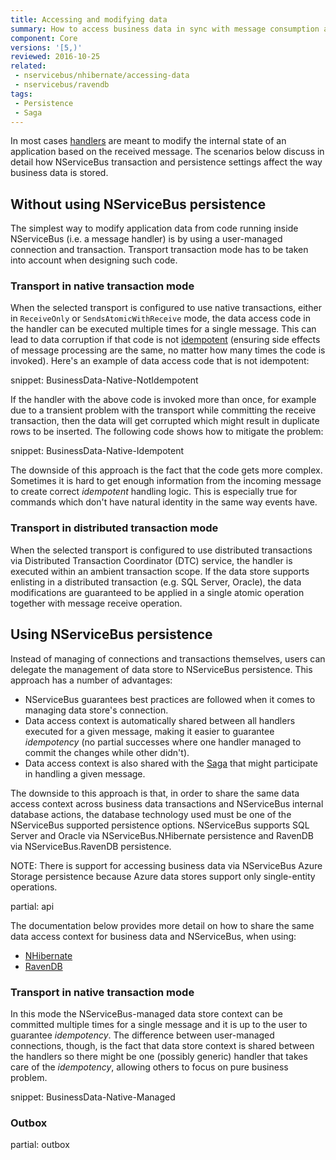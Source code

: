```yaml
---
title: Accessing and modifying data
summary: How to access business data in sync with message consumption and modifications to NServiceBus-controlled data.
component: Core
versions: '[5,)'
reviewed: 2016-10-25
related:
 - nservicebus/nhibernate/accessing-data
 - nservicebus/ravendb
tags:
 - Persistence
 - Saga
---
```


In most cases [handlers](/nservicebus/handlers/) are meant to modify the internal state of an application based on the received message. The scenarios below discuss in detail how NServiceBus transaction and persistence settings affect the way business data is stored.


## Without using NServiceBus persistence

The simplest way to modify application data from code running inside NServiceBus (i.e. a message handler) is by using a user-managed connection and transaction. Transport transaction mode has to be taken into account when designing such code.


### Transport in native transaction mode

When the selected transport is configured to use native transactions, either in `ReceiveOnly` or `SendsAtomicWithReceive` mode, the data access code in the handler can be executed multiple times for a single message. This can lead to data corruption if that code is not [idempotent](http://www.enterpriseintegrationpatterns.com/patterns/messaging/IdempotentReceiver.html) (ensuring side effects of message processing are the same, no matter how many times the code is invoked). Here's an example of data access code that is not idempotent:

snippet: BusinessData-Native-NotIdempotent

If the handler with the above code is invoked more than once, for example due to a transient problem with the transport while committing the receive transaction, then the data will get corrupted which might result in duplicate rows to be inserted. The following code shows how to mitigate the problem:

snippet: BusinessData-Native-Idempotent

The downside of this approach is the fact that the code gets more complex. Sometimes it is hard to get enough information from the incoming message to create correct *idempotent* handling logic. This is especially true for commands which don't have natural identity in the same way events have.


### Transport in distributed transaction mode

When the selected transport is configured to use distributed transactions via Distributed Transaction Coordinator (DTC) service, the handler is executed within an ambient transaction scope. If the data store supports enlisting in a distributed transaction (e.g. SQL Server, Oracle), the data modifications are guaranteed to be applied in a single atomic operation together with message receive operation. 


## Using NServiceBus persistence

Instead of managing of connections and transactions themselves, users can delegate the management of data store to NServiceBus persistence. This approach has a number of advantages:

 * NServiceBus guarantees best practices are followed when it comes to managing data store's connection.
 * Data access context is automatically shared between all handlers executed for a given message, making it easier to guarantee *idempotency* (no partial successes where one handler managed to commit the changes while other didn't).
 * Data access context is also shared with the [Saga](/nservicebus/sagas) that might participate in handling a given message.

The downside to this approach is that, in order to share the same data access context across business data transactions and NServiceBus internal database actions, the database technology used must be one of the NServiceBus supported persistence options. NServiceBus supports SQL Server and Oracle via NServiceBus.NHibernate persistence and RavenDB via NServiceBus.RavenDB persistence.

NOTE: There is support for accessing business data via NServiceBus Azure Storage persistence because Azure data stores support only single-entity operations.

partial: api

The documentation below provides more detail on how to share the same data access context for business data and NServiceBus, when using:

 * [NHibernate](/nservicebus/nhibernate/accessing-data.md)
 * [RavenDB](/nservicebus/ravendb/#shared-session)


### Transport in native transaction mode

In this mode the NServiceBus-managed data store context can be committed multiple times for a single message and it is up to the user to guarantee *idempotency*. The difference between user-managed connections, though, is the fact that data store context is shared between the handlers so there might be one (possibly generic) handler that takes care of the *idempotency*, allowing others to focus on pure business problem.

snippet: BusinessData-Native-Managed


### Outbox

partial: outbox